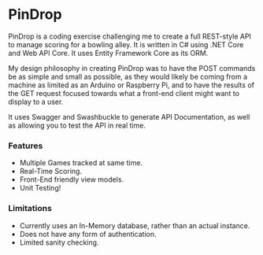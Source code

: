 # PinDrop

PinDrop is a coding exercise challenging me to create a full REST-style API to manage scoring for a bowling alley. It is written in C# using .NET Core and Web API Core. It uses Entity Framework Core as its ORM.

My design philosophy in creating PinDrop was to have the POST commands be as simple and small as possible, as they would likely be coming from a machine as limited as an Arduino or Raspberry Pi, and to have the results of the GET request focused towards what a front-end client might want to display to a user.

It uses Swagger and Swashbuckle to generate API Documentation, as well as allowing you to test the API in real time.

### Features
- Multiple Games tracked at same time.
- Real-Time Scoring.
- Front-End friendly view models.
- Unit Testing!

### Limitations

- Currently uses an In-Memory database, rather than an actual instance.
- Does not have any form of authentication.
- Limited sanity checking.